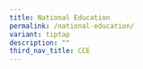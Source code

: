 ```yaml
---
title: National Education
permalink: /national-education/
variant: tiptap
description: ""
third_nav_title: CCE
---
```

